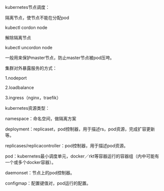 kubernetes节点调度：

隔离节点，使节点不能在分配pod

kubectl cordon node

解除隔离节点

kubectl uncordon node

一般用来保护master节点，防止master节点被pod压垮。





集群对外暴露服务的方式：

1.nodeport 

2.loadbalance

3.ingress（nginx，traefik）





kubernetes资源类型：

namespace：命名空间，做隔离方案

deployment：replicaset，pod控制器，用于描述rs，pod资源，完成扩容更新等。

replicases/replicacontroller：pod控制器，用于描述pod资源。

pod：kubernetes最小调度单元，docker／rkt等容器运行的容器组（内中可能有一个或多个docker容器）。

daemonset：节点上的pod控制器。

configmap：配置键值对，pod运行的配置。